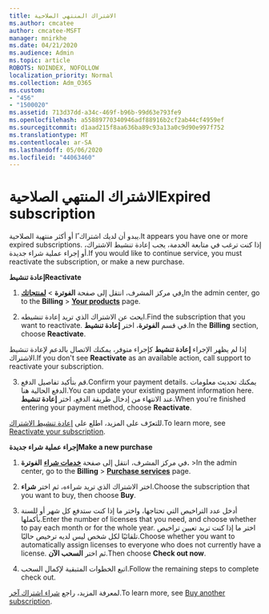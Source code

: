```yaml
---
title: الاشتراك المنتهي الصلاحية
ms.author: cmcatee
author: cmcatee-MSFT
manager: mnirkhe
ms.date: 04/21/2020
ms.audience: Admin
ms.topic: article
ROBOTS: NOINDEX, NOFOLLOW
localization_priority: Normal
ms.collection: Adm_O365
ms.custom:
- "456"
- "1500020"
ms.assetid: 713d37dd-a34c-469f-b96b-99d63e793fe9
ms.openlocfilehash: a55889770340946adf88916b2cf2ab44cf4959ef
ms.sourcegitcommit: d1aad215f8aa636ba89c93a13a0c9d90e997f752
ms.translationtype: MT
ms.contentlocale: ar-SA
ms.lasthandoff: 05/06/2020
ms.locfileid: "44063460"
---
```

# <a name="expired-subscription"></a><span data-ttu-id="98882-102">الاشتراك المنتهي الصلاحية</span><span class="sxs-lookup"><span data-stu-id="98882-102">Expired subscription</span></span>

<span data-ttu-id="98882-103">يبدو أن لديك اشتراك ًا أو أكثر منتهية الصلاحية.</span><span class="sxs-lookup"><span data-stu-id="98882-103">It appears you have one or more expired subscriptions.</span></span> <span data-ttu-id="98882-104">إذا كنت ترغب في متابعة الخدمة، يجب إعادة تنشيط الاشتراك، أو إجراء عملية شراء جديدة.</span><span class="sxs-lookup"><span data-stu-id="98882-104">If you would like to continue service, you must reactivate the subscription, or make a new purchase.</span></span>
  
<span data-ttu-id="98882-105">**إعادة تنشيط**</span><span class="sxs-lookup"><span data-stu-id="98882-105">**Reactivate**</span></span>
  
1. <span data-ttu-id="98882-106">في مركز المشرف، انتقل إلى صفحة **الفوترة** \> **[لمنتجاتك.](https://go.microsoft.com/fwlink/p/?linkid=842054)**</span><span class="sxs-lookup"><span data-stu-id="98882-106">In the admin center, go to the **Billing** \> **[Your products](https://go.microsoft.com/fwlink/p/?linkid=842054)** page.</span></span>

2. <span data-ttu-id="98882-107">ابحث عن الاشتراك الذي تريد إعادة تنشيطه.</span><span class="sxs-lookup"><span data-stu-id="98882-107">Find the subscription that you want to reactivate.</span></span> <span data-ttu-id="98882-108">في قسم **الفوترة**، اختر **إعادة تنشيط**.</span><span class="sxs-lookup"><span data-stu-id="98882-108">In the **Billing** section, choose **Reactivate**.</span></span>

<span data-ttu-id="98882-109">إذا لم يظهر الإجراء **إعادة تنشيط** كإجراء متوفر، يمكنك الاتصال بالدعم لإعادة تنشيط الاشتراك.</span><span class="sxs-lookup"><span data-stu-id="98882-109">If you don't see **Reactivate** as an available action, call support to reactivate your subscription.</span></span>

3. <span data-ttu-id="98882-110">قم بتأكيد تفاصيل الدفع.</span><span class="sxs-lookup"><span data-stu-id="98882-110">Confirm your payment details.</span></span> <span data-ttu-id="98882-111">يمكنك تحديث معلومات الدفع الحالية هنا.</span><span class="sxs-lookup"><span data-stu-id="98882-111">You can update your existing payment information here.</span></span> <span data-ttu-id="98882-112">عند الانتهاء من إدخال طريقة الدفع، اختر **إعادة تنشيط**.</span><span class="sxs-lookup"><span data-stu-id="98882-112">When you're finished entering your payment method, choose **Reactivate**.</span></span>

<span data-ttu-id="98882-113">للتعرّف على المزيد، اطلع على [إعادة تنشيط الاشتراك](https://docs.microsoft.com/office365/admin/subscriptions-and-billing/reactivate-your-subscription).</span><span class="sxs-lookup"><span data-stu-id="98882-113">To learn more, see [Reactivate your subscription](https://docs.microsoft.com/office365/admin/subscriptions-and-billing/reactivate-your-subscription).</span></span>

<span data-ttu-id="98882-114">**إجراء عملية شراء جديدة**</span><span class="sxs-lookup"><span data-stu-id="98882-114">**Make a new purchase**</span></span>
  
1. <span data-ttu-id="98882-115">في مركز المشرف، انتقل إلى صفحة **[خدمات شراء](https://go.microsoft.com/fwlink/p/?linkid=868433)** **الفوترة.** \></span><span class="sxs-lookup"><span data-stu-id="98882-115">In the admin center, go to the **Billing** \> **[Purchase services](https://go.microsoft.com/fwlink/p/?linkid=868433)** page.</span></span>

2. <span data-ttu-id="98882-116">اختر الاشتراك الذي تريد شراءه، ثم اختر **شراء**.</span><span class="sxs-lookup"><span data-stu-id="98882-116">Choose the subscription that you want to buy, then choose **Buy**.</span></span>

3. <span data-ttu-id="98882-117">أدخل عدد التراخيص التي تحتاجها، واختر ما إذا كنت ستدفع كل شهر أو للسنة بأكملها.</span><span class="sxs-lookup"><span data-stu-id="98882-117">Enter the number of licenses that you need, and choose whether to pay each month or for the whole year.</span></span> <span data-ttu-id="98882-118">اختر ما إذا كنت تريد تعيين تراخيص تلقائيًا لكل شخص ليس لديه ترخيص حاليًا.</span><span class="sxs-lookup"><span data-stu-id="98882-118">Choose whether you want to automatically assign licenses to everyone who does not currently have a license.</span></span> <span data-ttu-id="98882-119">ثم اختر **السحب الآن**.</span><span class="sxs-lookup"><span data-stu-id="98882-119">Then choose **Check out now**.</span></span>

4. <span data-ttu-id="98882-120">اتبع الخطوات المتبقية لإكمال السحب.</span><span class="sxs-lookup"><span data-stu-id="98882-120">Follow the remaining steps to complete check out.</span></span>

<span data-ttu-id="98882-121">لمعرفة المزيد، راجع [شراء اشتراك آخر](https://docs.microsoft.com/office365/admin/subscriptions-and-billing/buy-another-subscription).</span><span class="sxs-lookup"><span data-stu-id="98882-121">To learn more, see [Buy another subscription](https://docs.microsoft.com/office365/admin/subscriptions-and-billing/buy-another-subscription).</span></span>